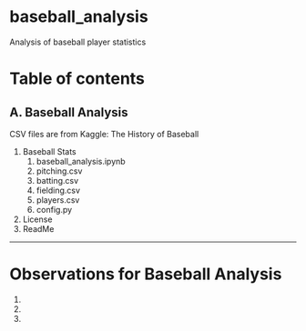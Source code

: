 # baseball_analysis
Analysis of baseball player statistics


# Table of contents

## A. Baseball Analysis
CSV files are from Kaggle: The History of Baseball

1. Baseball Stats
    1. baseball_analysis.ipynb
    2. pitching.csv
    3. batting.csv
    4. fielding.csv
    5. players.csv
    6. config.py
2. License
3. ReadMe

-----------

# Observations for Baseball Analysis

1. 
2. 
3. 
